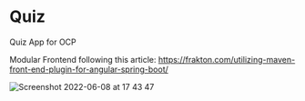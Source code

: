 # Quiz
Quiz App for OCP

Modular Frontend following this article:
https://frakton.com/utilizing-maven-front-end-plugin-for-angular-spring-boot/


![Screenshot 2022-06-08 at 17 43 47](https://user-images.githubusercontent.com/27693622/172672273-219f99c8-6353-4a04-b493-80852ca7b588.png)
